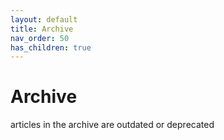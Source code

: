 ```yaml
---
layout: default
title: Archive
nav_order: 50
has_children: true
---
```


# Archive
articles in the archive are outdated or deprecated
